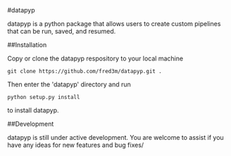 #datapyp

datapyp is a python package that allows users to create custom pipelines that can
be run, saved, and resumed.

##Installation

Copy or clone the datapyp respository to your local machine

    git clone https://github.com/fred3m/datapyp.git .

Then enter the 'datapyp' directory and run

    python setup.py install

to install datapyp.

##Development

datapyp is still under active development. You are welcome to assist if you have any ideas
for new features and bug fixes/